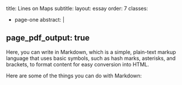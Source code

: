 title: Lines on Maps
subtitle:
layout: essay
order: 7
classes:
  - page-one
abstract: |
  
page_pdf_output: true
---
Here, you can write in Markdown, which is a simple, plain-text markup language that uses basic symbols, such as hash marks, asterisks, and brackets, to format content for easy conversion into HTML. 

Here are some of the things you can do with Markdown: